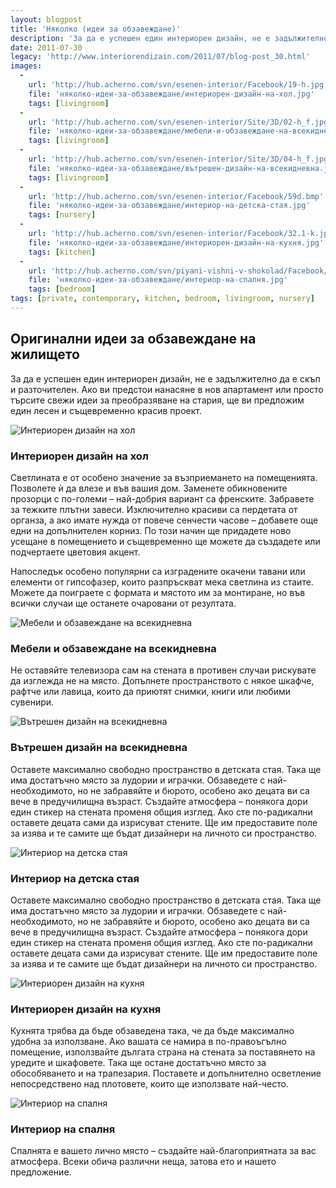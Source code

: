 ```yaml
---
layout: blogpost
title: 'Няколко (идеи за обзавеждане)'
description: 'За да е успешен един интериорен дизайн, не е задължително да е скъп и разточителен.  Ако ви предстои нанасяне в нов апартамент или просто търсите свежи идеи за преобразяване на стария, ще ви предложим един лесен и същевременно красив  проект.'
date: 2011-07-30
legacy: 'http://www.interiorendizain.com/2011/07/blog-post_30.html'
images:
  -
    url: 'http://hub.acherno.com/svn/esenen-interior/Facebook/19-h.jpg'
    file: 'няколко-идеи-за-обзавеждане/интериорен-дизайн-на-хол.jpg'
    tags: [livingroom]
  -
    url: 'http://hub.acherno.com/svn/esenen-interior/Site/3D/02-h_f.jpg'
    file: 'няколко-идеи-за-обзавеждане/мебели-и-обзавеждане-на-всекидневна.jpg'
    tags: [livingroom]
  -
    url: 'http://hub.acherno.com/svn/esenen-interior/Site/3D/04-h_f.jpg'
    file: 'няколко-идеи-за-обзавеждане/вътрешен-дизайн-на-всекидневна.jpg'
    tags: [livingroom]
  -
    url: 'http://hub.acherno.com/svn/esenen-interior/Facebook/59d.bmp'
    file: 'няколко-идеи-за-обзавеждане/интериор-на-детска-стая.jpg'
    tags: [nursery]
  -
    url: 'http://hub.acherno.com/svn/esenen-interior/Facebook/32.1-k.jpg'
    file: 'няколко-идеи-за-обзавеждане/интериорен-дизайн-на-кухня.jpg'
    tags: [kitchen]
  -
    url: 'http://hub.acherno.com/svn/piyani-vishni-v-shokolad/Facebook/29-k-t.jpg'
    file: 'няколко-идеи-за-обзавеждане/интериор-на-спалня.jpg'
    tags: [bedroom]
tags: [private, contemporary, kitchen, bedroom, livingroom, nursery]
---
```

## Оригинални идеи за **обзавеждане на жилището**
За да е успешен един интериорен дизайн, не е задължително да е скъп и разточителен.  Ако ви предстои нанасяне в нов апартамент или просто търсите свежи идеи за преобразяване на стария, ще ви предложим един лесен и същевременно красив  проект.

![Интериорен дизайн на хол](няколко-идеи-за-обзавеждане/интериорен-дизайн-на-хол.jpg)
### Интериорен дизайн на **хол**

Светлината е от особено значение за възприемането на помещенията. Позволете ѝ да влезе и във вашия дом. Заменете обикновените прозорци с по-големи – най-добрия вариант са френските. Забравете за тежките плътни завеси. Изключително красиви са пердетата от органза, а ако имате нужда от повече сенчести часове – добавете още едни на допълнителен корниз. По този начин ще придадете ново усещане в помещението и същевременно ще можете да създадете или подчертаете цветовия акцент.

Напоследък особено популярни са изградените окачени тавани или елементи от гипсофазер, които разпръскват мека светлина из стаите. Можете да поиграете с формата и мястото им за монтиране, но във всички случаи ще останете очаровани от резултата.

![Мебели и обзавеждане на всекидневна](няколко-идеи-за-обзавеждане/мебели-и-обзавеждане-на-всекидневна.jpg)
### Мебели и обзавеждане на **всекидневна**

Не оставяйте телевизора сам на стената в противен случаи рискувате да изглежда не на място. Допълнете пространството с някое шкафче, рафтче или лавица, които да приютят снимки, книги или любими сувенири.

![Вътрешен дизайн на всекидневна](няколко-идеи-за-обзавеждане/вътрешен-дизайн-на-всекидневна.jpg)
### Вътрешен дизайн на **всекидневна**

Оставете максимално свободно пространство в детската стая. Така ще има достатъчно място за лудории и играчки. Обзаведете с най-необходимото, но не забравяйте и бюрото, особено ако децата ви са вече в предучилищна възраст. Създайте атмосфера – понякога дори един стикер на стената променя общия изглед. Ако сте по-радикални оставете децата сами да изрисуват стените. Ще им предоставите поле за изява и те самите ще бъдат дизайнери на личното си пространство.

![Интериор на детска стая](няколко-идеи-за-обзавеждане/интериор-на-детска-стая.jpg)
### Интериор на **детска стая**

Оставете максимално свободно пространство в детската стая. Така ще има достатъчно място за лудории и играчки. Обзаведете с най-необходимото, но не забравяйте и бюрото, особено ако децата ви са вече в предучилищна възраст. Създайте атмосфера – понякога дори един стикер на стената променя общия изглед. Ако сте по-радикални оставете децата сами да изрисуват стените. Ще им предоставите поле за изява и те самите ще бъдат дизайнери на личното си пространство.

![Интериорен дизайн на кухня](няколко-идеи-за-обзавеждане/интериорен-дизайн-на-кухня.jpg)
### Интериорен дизайн на **кухня**

Кухнята трябва да бъде обзаведена така, че да бъде максимално удобна за използване. Ако вашата се намира в по-правоъгълно помещение, използвайте дългата страна на стената за поставянето на уредите и шкафовете. Така ще остане достатъчно място за обособяването и на трапезария. Поставете и допълнително осветление непосредствено над плотовете, които ще използвате най-често.

![Интериор на спалня](феерия-от-цветове-в-обзавеждането/интериор-на-баня.jpg)
### Интериор на **спалня**

Спалнята е вашето лично място – създайте най-благоприятната за вас атмосфера. Всеки обича различни неща, затова ето и нашето предложение.